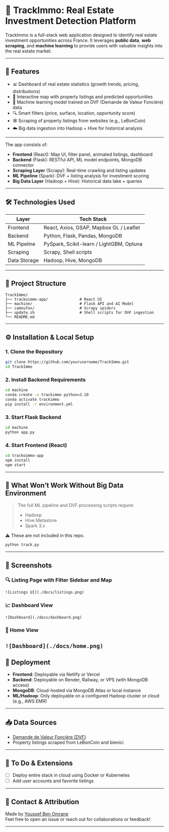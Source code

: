 # 🏡 TrackImmo: Real Estate Investment Detection Platform

TrackImmo is a full-stack web application designed to identify real estate investment opportunities across France. It leverages **public data**, **web scraping**, and **machine learning** to provide users with valuable insights into the real estate market.

---

## 📌 Features

- 📊 Dashboard of real estate statistics (growth trends, pricing, distributions)
- 📍 Interactive map with property listings and predicted opportunities
- 🤖 Machine learning model trained on DVF (Demande de Valeur Foncière) data
- 🔍 Smart filters (price, surface, location, opportunity score)
- 🕸️ Scraping of property listings from websites (e.g., LeBonCoin)
- ☁️ Big data ingestion into Hadoop + Hive for historical analysis

---


The app consists of:

- **Frontend** (React): Map UI, filter panel, animated listings, dashboard  
- **Backend** (Flask): RESTful API, ML model endpoints, MongoDB connector  
- **Scraping Layer** (Scrapy): Real-time crawling and listing updates  
- **ML Pipeline** (Spark): DVF + listing analysis for investment scoring  
- **Big Data Layer** (Hadoop + Hive): Historical data lake + queries  

---

## 🛠️ Technologies Used

| Layer         | Tech Stack                                   |
|--------------|-----------------------------------------------|
| Frontend     | React, Axios, GSAP, Mapbox GL / Leaflet       |
| Backend      | Python, Flask, Pandas, MongoDB                |
| ML Pipeline  | PySpark, Scikit-learn / LightGBM, Optuna      |
| Scraping     | Scrapy,  Shell scripts                        |
| Data Storage | Hadoop, Hive, MongoDB                         |

---

## 📂 Project Structure

```
TrackImmo/
├── trackoimmo-app/              # React UI
├── machine/                     # Flask API and AI Model
├── camoufox/                    # Scrapy spiders
├── update.sh                    # Shell scripts for DVF ingestion
└── README.md
```

---

## ⚙️ Installation & Local Setup

### 1. Clone the Repository
```bash
git clone https://github.com/yourusername/TrackImmo.git
cd TrackImmo
```

### 2. Install Backend Requirements
```bash
cd machine
conda create -n trackimmo python=3.10
conda activate trackimmo
pip install -r environment.yml
```

### 3. Start Flask Backend
```bash
cd machine
python app.py
```

### 4. Start Frontend (React)
```bash
cd trackoimmo-app
npm install
npm start
```

---

## 🚫 What Won’t Work Without Big Data Environment

> The full ML pipeline and DVF processing scripts require:
> - Hadoop
> - Hive Metastore
> - Spark 3.x

⚠️ These are not included in this repo.

```bash
python track.py
```

---

## 📸 Screenshots

<!-- Insert images here -->
### 🔍 Listing Page with Filter Sidebar and Map
`![Listings UI](./docs/listings.png)`

### 📈 Dashboard View
`![Dashboard](./docs/dashboard.png)`

### 🏡 Home View
`![Dashboard](./docs/home.png)`
---

## 🚀 Deployment

- **Frontend**: Deployable via Netlify or Vercel  
- **Backend**: Deployable on Render, Railway, or VPS (with MongoDB access)  
- **MongoDB**: Cloud-hosted via MongoDB Atlas or local instance  
- **ML/Hadoop**: Only deployable on a configured Hadoop cluster or cloud (e.g., AWS EMR)  

---

## 📥 Data Sources

- [Demande de Valeur Foncière (DVF)](https://www.data.gouv.fr/fr/datasets/demandes-de-valeurs-foncieres/)
- Property listings scraped from LeBonCoin and bienici

---

## 🔄 To Do & Extensions

- [ ] Deploy entire stack in cloud using Docker or Kubernetes
- [ ] Add user accounts and favorite listings

---

## 🙋 Contact & Attribution

Made by [Youssef Ben Omrane](https://github.com/Youuusseff)  
Feel free to open an issue or reach out for collaborations or feedback!

---


